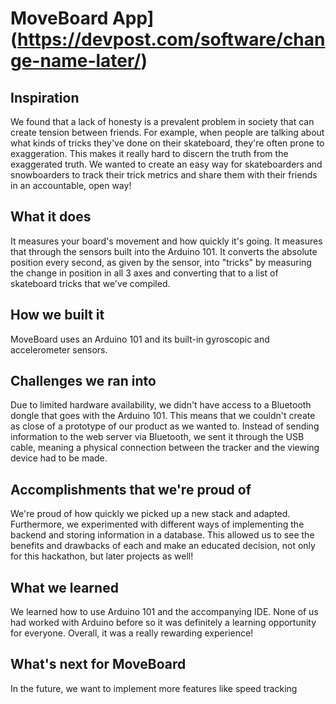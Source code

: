 # MoveBoard App](https://devpost.com/software/change-name-later/)

## Inspiration
We found that a lack of honesty is a prevalent problem in society that can create tension between friends. For example, when people are talking about what kinds of tricks they've done on their skateboard, they're often prone to exaggeration. This makes it really hard to discern the truth from the exaggerated truth. We wanted to create an easy way for skateboarders and snowboarders to track their trick metrics and share them with their friends in an accountable, open way!

## What it does
It measures your board's movement and how quickly it's going. It measures that through the sensors built into the Arduino 101. It converts the absolute position every second, as given by the sensor, into "tricks" by measuring the change in position in all 3 axes and converting that to a list of skateboard tricks that we've compiled.

## How we built it
MoveBoard uses an Arduino 101 and its built-in gyroscopic and accelerometer sensors.

## Challenges we ran into
Due to limited hardware availability, we didn't have access to a Bluetooth dongle that goes with the Arduino 101. This means that we couldn't create as close of a prototype of our product as we wanted to. Instead of sending information to the web server via Bluetooth, we sent it through the USB cable, meaning a physical connection between the tracker and the viewing device had to be made.

## Accomplishments that we're proud of
We're proud of how quickly we picked up a new stack and adapted. Furthermore, we experimented with different ways of implementing the backend and storing information in a database. This allowed us to see the benefits and drawbacks of each and make an educated decision, not only for this hackathon, but later projects as well!

## What we learned
We learned how to use Arduino 101 and the accompanying IDE. None of us had worked with Arduino before so it was definitely a learning opportunity for everyone. Overall, it was a really rewarding experience!

## What's next for MoveBoard
In the future, we want to implement more features like speed tracking

